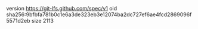 version https://git-lfs.github.com/spec/v1
oid sha256:9bfbfa781b0c1e6a3de323eb3e12074ba2dc727ef6ae4fcd2869096f5571d2eb
size 2113
